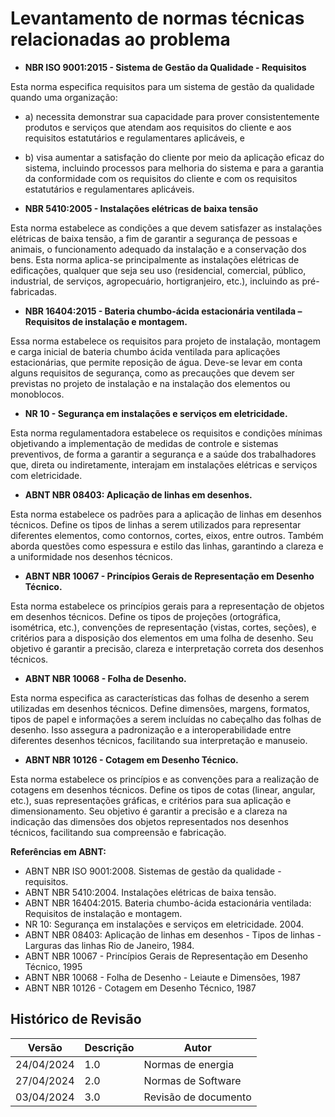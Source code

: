 # Levantamento de normas técnicas relacionadas ao problema

* **NBR ISO 9001:2015 - Sistema de Gestão da Qualidade - Requisitos**

Esta norma especifica requisitos para um sistema de gestão da qualidade quando uma organização: 
* a) necessita demonstrar sua capacidade para prover consistentemente produtos e serviços que atendam aos requisitos do cliente e aos requisitos estatutários e regulamentares aplicáveis, e 
* b) visa aumentar a satisfação do cliente por meio da aplicação eficaz do sistema, incluindo processos para melhoria do sistema e para a garantia da conformidade com os requisitos do cliente e com os requisitos estatutários e regulamentares aplicáveis.

* **NBR 5410:2005 - Instalações elétricas de baixa tensão**

Esta norma estabelece as condições a que devem satisfazer as instalações elétricas de baixa tensão, a fim de garantir a segurança de pessoas e animais, o funcionamento adequado da instalação e a conservação dos bens. Esta norma aplica-se principalmente as instalações elétricas de edificações, qualquer que seja seu uso (residencial, comercial, público, industrial, de serviços, agropecuário, hortigranjeiro, etc.), incluindo as pré-fabricadas. 

* **NBR 16404:2015 - Bateria chumbo-ácida estacionária ventilada – Requisitos de instalação e montagem.**

Essa norma estabelece os requisitos para projeto de instalação, montagem e carga inicial de bateria chumbo ácida ventilada para aplicações estacionárias, que permite reposição de água. Deve-se levar em conta alguns requisitos de segurança, como as precauções que devem ser previstas no projeto de instalação e na instalação dos elementos ou monoblocos.

* **NR 10 - Segurança em instalações e serviços em eletricidade.**

Esta norma regulamentadora estabelece os requisitos e condições mínimas objetivando a implementação de medidas de controle e sistemas preventivos, de forma a garantir a segurança e a saúde dos trabalhadores que, direta ou indiretamente, interajam em instalações elétricas e serviços com eletricidade. 

* **ABNT NBR 08403: Aplicação de linhas em desenhos.**

Esta norma estabelece os padrões para a aplicação de linhas em desenhos técnicos. Define os tipos de linhas a serem utilizados para representar diferentes elementos, como contornos, cortes, eixos, entre outros. Também aborda questões como espessura e estilo das linhas, garantindo a clareza e a uniformidade nos desenhos técnicos.


* **ABNT NBR 10067 - Princípios Gerais de Representação em Desenho Técnico.**

Esta norma estabelece os princípios gerais para a representação de objetos em desenhos técnicos. Define os tipos de projeções (ortográfica, isométrica, etc.), convenções de representação (vistas, cortes, seções), e critérios para a disposição dos elementos em uma folha de desenho. Seu objetivo é garantir a precisão, clareza e interpretação correta dos desenhos técnicos.


* **ABNT NBR 10068 - Folha de Desenho.**

Esta norma especifica as características das folhas de desenho a serem utilizadas em desenhos técnicos. Define dimensões, margens, formatos, tipos de papel e informações a serem incluídas no cabeçalho das folhas de desenho. Isso assegura a padronização e a interoperabilidade entre diferentes desenhos técnicos, facilitando sua interpretação e manuseio.


* **ABNT NBR 10126 - Cotagem em Desenho Técnico.**

Esta norma estabelece os princípios e as convenções para a realização de cotagens em desenhos técnicos. Define os tipos de cotas (linear, angular, etc.), suas representações gráficas, e critérios para sua aplicação e dimensionamento. Seu objetivo é garantir a precisão e a clareza na indicação das dimensões dos objetos representados nos desenhos técnicos, facilitando sua compreensão e fabricação.



**Referências em ABNT:**

* ABNT NBR ISO 9001:2008. Sistemas de gestão da qualidade - requisitos. 
* ABNT NBR 5410:2004. Instalações elétricas de baixa tensão.
* ABNT NBR 16404:2015. Bateria chumbo-ácida estacionária ventilada: Requisitos de instalação e montagem.
* NR 10: Segurança em instalações e serviços em eletricidade. 2004.
* ABNT NBR 08403: Aplicação de linhas em desenhos - Tipos de linhas - Larguras das linhas Rio de Janeiro, 1984.
* ABNT NBR 10067 - Princípios Gerais de Representação em Desenho Técnico, 1995
* ABNT NBR 10068 - Folha de Desenho - Leiaute e Dimensões, 1987
* ABNT NBR 10126 - Cotagem em Desenho Técnico, 1987

## Histórico de Revisão

| Versão| Descrição | Autor |
|----|----|----|
| 24/04/2024 | 1.0 | Normas de energia | Carol |
| 27/04/2024 | 2.0 | Normas de Software | Ciro |
| 03/04/2024 | 3.0 | Revisão de documento  | Ana |
